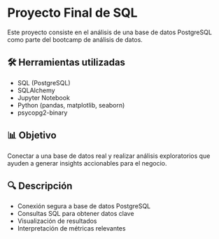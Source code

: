 # Proyecto Final de SQL

Este proyecto consiste en el análisis de una base de datos PostgreSQL como parte del bootcamp de análisis de datos.

## 🛠️ Herramientas utilizadas

- SQL (PostgreSQL)
- SQLAlchemy
- Jupyter Notebook
- Python (pandas, matplotlib, seaborn)
- psycopg2-binary

## 📊 Objetivo

Conectar a una base de datos real y realizar análisis exploratorios que ayuden a generar insights accionables para el negocio.

## 🔍 Descripción

- Conexión segura a base de datos PostgreSQL
- Consultas SQL para obtener datos clave
- Visualización de resultados
- Interpretación de métricas relevantes


